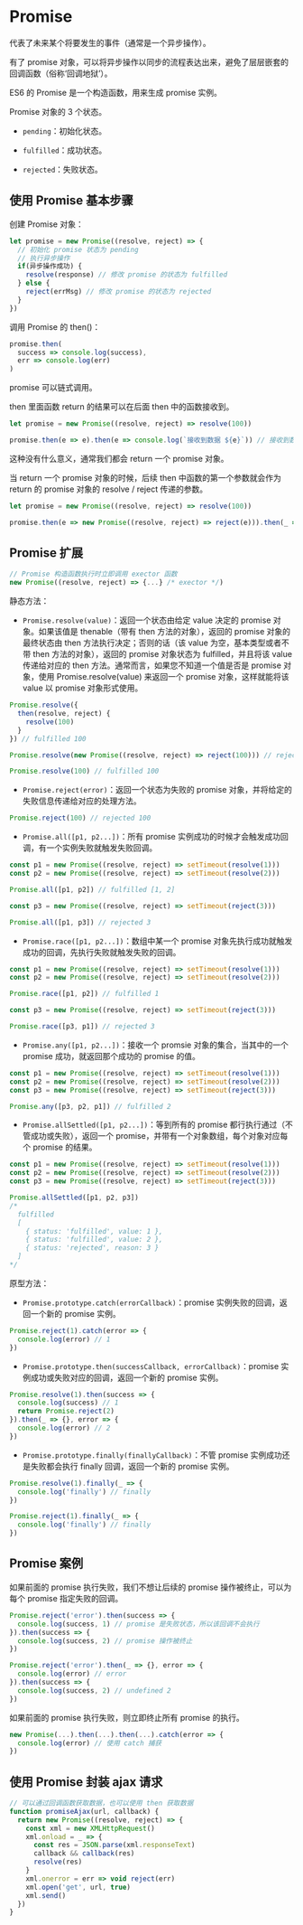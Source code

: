 # Promise

代表了未来某个将要发生的事件（通常是一个异步操作）。

有了 promise 对象，可以将异步操作以同步的流程表达出来，避免了层层嵌套的回调函数（俗称‘回调地狱’）。

ES6 的 Promise 是一个构造函数，用来生成 promise 实例。

Promise 对象的 3 个状态。

- `pending`：初始化状态。

- `fulfilled`：成功状态。

- `rejected`：失败状态。

## 使用 Promise 基本步骤

创建 Promise 对象：

```js
let promise = new Promise((resolve, reject) => {
  // 初始化 promise 状态为 pending
  // 执行异步操作
  if(异步操作成功) {
    resolve(response) // 修改 promise 的状态为 fulfilled
  } else {
    reject(errMsg) // 修改 promise 的状态为 rejected
  }
})
```

调用 Promise 的 then()：

```js
promise.then(
  success => console.log(success),
  err => console.log(err)
)
```

promise 可以链式调用。

then 里面函数 return 的结果可以在后面 then 中的函数接收到。

```js
let promise = new Promise((resolve, reject) => resolve(100))

promise.then(e => e).then(e => console.log(`接收到数据 ${e}`)) // 接收到数据 100
```

这种没有什么意义，通常我们都会 return 一个 promise 对象。

当 return 一个 promise 对象的时候，后续 then 中函数的第一个参数就会作为 return 的 promise 对象的 resolve / reject 传递的参数。

```js
let promise = new Promise((resolve, reject) => resolve(100))

promise.then(e => new Promise((resolve, reject) => reject(e))).then(_ => {}, e => console.log(`接收到数据 ${e}`)) // 接收到数据 100
```

## Promise 扩展

```js
// Promise 构造函数执行时立即调用 exector 函数
new Promise((resolve, reject) => {...} /* exector */)
```

静态方法：

- `Promise.resolve(value)`：返回一个状态由给定 value 决定的 promise 对象。如果该值是 thenable（带有 then 方法的对象），返回的 promise 对象的最终状态由 then 方法执行决定；否则的话（该 value 为空，基本类型或者不带 then 方法的对象），返回的 promise 对象状态为 fulfilled，并且将该 value 传递给对应的 then 方法。通常而言，如果您不知道一个值是否是 promise 对象，使用 Promise.resolve(value) 来返回一个 promise 对象，这样就能将该 value 以 promise 对象形式使用。

```js
Promise.resolve({
  then(resolve, reject) {
    resolve(100)
  }
}) // fulfilled 100

Promise.resolve(new Promise((resolve, reject) => reject(100))) // rejected 100

Promise.resolve(100) // fulfilled 100
```

- `Promise.reject(error)`：返回一个状态为失败的 promise 对象，并将给定的失败信息传递给对应的处理方法。

```js
Promise.reject(100) // rejected 100
```

- `Promise.all([p1, p2...])`：所有 promise 实例成功的时候才会触发成功回调，有一个实例失败就触发失败回调。

```js
const p1 = new Promise((resolve, reject) => setTimeout(resolve(1)))
const p2 = new Promise((resolve, reject) => setTimeout(resolve(2)))

Promise.all([p1, p2]) // fulfilled [1, 2]

const p3 = new Promise((resolve, reject) => setTimeout(reject(3)))

Promise.all([p1, p3]) // rejected 3
```

- `Promise.race([p1, p2...])`：数组中某一个 promise 对象先执行成功就触发成功的回调，先执行失败就触发失败的回调。

```js
const p1 = new Promise((resolve, reject) => setTimeout(resolve(1)))
const p2 = new Promise((resolve, reject) => setTimeout(resolve(2)))

Promise.race([p1, p2]) // fulfilled 1

const p3 = new Promise((resolve, reject) => setTimeout(reject(3)))

Promise.race([p3, p1]) // rejected 3
```

- `Promise.any([p1, p2...])`：接收一个 promsie 对象的集合，当其中的一个 promise 成功，就返回那个成功的 promise 的值。

```js
const p1 = new Promise((resolve, reject) => setTimeout(resolve(1)))
const p2 = new Promise((resolve, reject) => setTimeout(resolve(2)))
const p3 = new Promise((resolve, reject) => setTimeout(reject(3)))

Promise.any([p3, p2, p1]) // fulfilled 2
```

- `Promise.allSettled([p1, p2...])`：等到所有的 promise 都行执行通过（不管成功或失败），返回一个 promise，并带有一个对象数组，每个对象对应每个 promise 的结果。

```js
const p1 = new Promise((resolve, reject) => setTimeout(resolve(1)))
const p2 = new Promise((resolve, reject) => setTimeout(resolve(2)))
const p3 = new Promise((resolve, reject) => setTimeout(reject(3)))

Promise.allSettled([p1, p2, p3])
/*
  fulfilled
  [
    { status: 'fulfilled', value: 1 },
    { status: 'fulfilled', value: 2 },
    { status: 'rejected', reason: 3 }
  ]
*/
```

原型方法：

- `Promise.prototype.catch(errorCallback)`：promise 实例失败的回调，返回一个新的 promise 实例。

```js
Promise.reject(1).catch(error => {
  console.log(error) // 1
})
```

- `Promise.prototype.then(successCallback, errorCallback)`：promise 实例成功或失败对应的回调，返回一个新的 promise 实例。

```js
Promise.resolve(1).then(success => {
  console.log(success) // 1
  return Promise.reject(2)
}).then(_ => {}, error => {
  console.log(error) // 2
})
```

- `Promise.prototype.finally(finallyCallback)`：不管 promise 实例成功还是失败都会执行 finally 回调，返回一个新的 promise 实例。

```js
Promise.resolve(1).finally(_ => {
  console.log('finally') // finally
})

Promise.reject(1).finally(_ => {
  console.log('finally') // finally
})
```

## Promise 案例

如果前面的 promise 执行失败，我们不想让后续的 promise 操作被终止，可以为每个 promise 指定失败的回调。

```js
Promise.reject('error').then(success => {
  console.log(success, 1) // promise 是失败状态，所以该回调不会执行
}).then(success => {
  console.log(success, 2) // promise 操作被终止
})

Promise.reject('error').then(_ => {}, error => {
  console.log(error) // error
}).then(success => {
  console.log(success, 2) // undefined 2
})
```

如果前面的 promise 执行失败，则立即终止所有 promise 的执行。

```js
new Promise(...).then(...).then(...).catch(error => {
  console.log(error) // 使用 catch 捕获
})
```

## 使用 Promise 封装 ajax 请求

```js
// 可以通过回调函数获取数据，也可以使用 then 获取数据
function promiseAjax(url, callback) {
  return new Promise((resolve, reject) => {
    const xml = new XMLHttpRequest()
    xml.onload = _ => {
      const res = JSON.parse(xml.responseText)
      callback && callback(res)
      resolve(res)
    }
    xml.onerror = err => void reject(err)
    xml.open('get', url, true)
    xml.send()
  })
}
```
